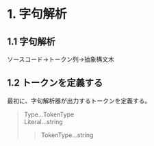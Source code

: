 # 1. 字句解析
## 1.1 字句解析

ソースコード→トークン列→抽象構文木

## 1.2 トークンを定義する

最初に、字句解析器が出力するトークンを定義する。
> Type...TokenType  
> Literal...string
>> TokenType...string
